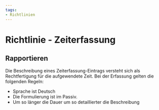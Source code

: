 ```yaml
---
tags:
- Richtlinien
---
```

# Richtlinie - Zeiterfassung
## Rapportieren

Die Beschreibung eines Zeiterfassung-Eintrags versteht sich als Rechtfertigung für die aufgewendete Zeit. Bei der Erfassung gelten die folgenden Regeln:

* Sprache ist Deutsch
* Die Formulierung ist im Passiv.
* Um so länger die Dauer um so detaillierter die Beschreibung
